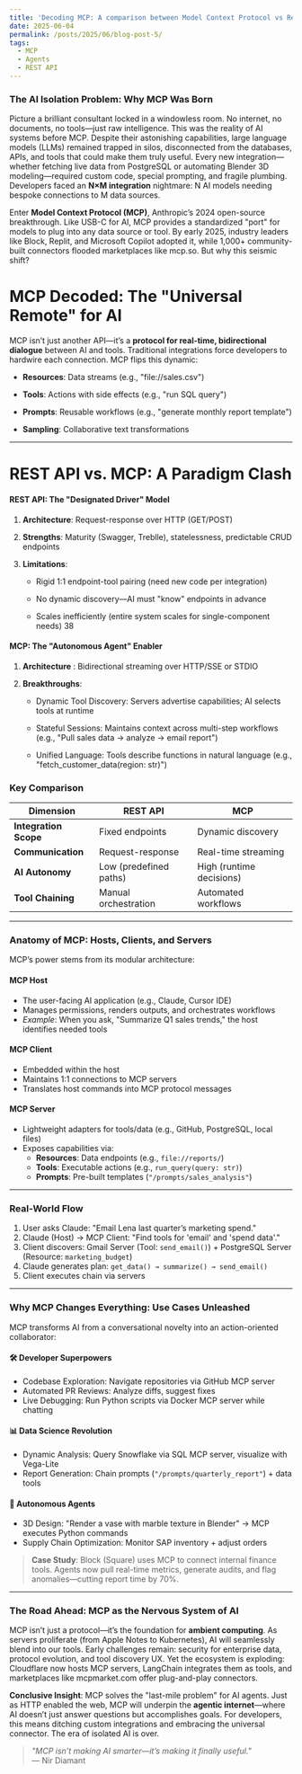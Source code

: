 ```yaml
---
title: 'Decoding MCP: A comparison between Model Context Protocol vs Rest API'
date: 2025-06-04
permalink: /posts/2025/06/blog-post-5/
tags:
  - MCP
  - Agents
  - REST API
---
```



### The AI Isolation Problem: Why MCP Was Born
Picture a brilliant consultant locked in a windowless room. No internet, no documents, no tools—just raw intelligence. This was the reality of AI systems before MCP. Despite their astonishing capabilities, large language models (LLMs) remained trapped in silos, disconnected from the databases, APIs, and tools that could make them truly useful. Every new integration—whether fetching live data from PostgreSQL or automating Blender 3D modeling—required custom code, special prompting, and fragile plumbing. Developers faced an **N×M integration** nightmare: N AI models needing bespoke connections to M data sources.

Enter **Model Context Protocol (MCP)**, Anthropic’s 2024 open-source breakthrough. Like USB-C for AI, MCP provides a standardized "port" for models to plug into any data source or tool. By early 2025, industry leaders like Block, Replit, and Microsoft Copilot adopted it, while 1,000+ community-built connectors flooded marketplaces like mcp.so. But why this seismic shift?


MCP Decoded: The "Universal Remote" for AI
======

MCP isn’t just another API—it’s a **protocol for real-time, bidirectional dialogue** between AI and tools. Traditional integrations force developers to hardwire each connection. MCP flips this dynamic:

- **Resources**: Data streams (e.g., "file://sales.csv")

- **Tools**: Actions with side effects (e.g., "run SQL query")

- **Prompts**: Reusable workflows (e.g., "generate monthly report template")

- **Sampling**: Collaborative text transformations 

---

REST API vs. MCP: A Paradigm Clash
======
#### REST API: The "Designated Driver" Model
1. **Architecture**: Request-response over HTTP (GET/POST)

2. **Strengths**: Maturity (Swagger, Treblle), statelessness, predictable CRUD endpoints

3. **Limitations**:

    - Rigid 1:1 endpoint-tool pairing (need new code per integration)

    - No dynamic discovery—AI must "know" endpoints in advance

    - Scales inefficiently (entire system scales for single-component needs) 38

#### MCP: The "Autonomous Agent" Enabler

1. **Architecture** : Bidirectional streaming over HTTP/SSE or STDIO

2. **Breakthroughs**:

    - Dynamic Tool Discovery: Servers advertise capabilities; AI selects tools at runtime

    - Stateful Sessions: Maintains context across multi-step workflows (e.g., "Pull sales data → analyze → email report")

    - Unified Language: Tools describe functions in natural language (e.g., "fetch_customer_data(region: str)") 

### Key Comparison

| **Dimension**         | **REST API**                 | **MCP**                        |
|-----------------------|------------------------------|--------------------------------|
| **Integration Scope** | Fixed endpoints              | Dynamic discovery              |
| **Communication**     | Request-response             | Real-time streaming            |
| **AI Autonomy**       | Low (predefined paths)       | High (runtime decisions)       |
| **Tool Chaining**     | Manual orchestration         | Automated workflows            |

---

### Anatomy of MCP: Hosts, Clients, and Servers
MCP’s power stems from its modular architecture:

#### **MCP Host**
- The user-facing AI application (e.g., Claude, Cursor IDE)
- Manages permissions, renders outputs, and orchestrates workflows
- *Example*: When you ask, "Summarize Q1 sales trends," the host identifies needed tools

#### **MCP Client**
- Embedded within the host
- Maintains 1:1 connections to MCP servers
- Translates host commands into MCP protocol messages

#### **MCP Server**
- Lightweight adapters for tools/data (e.g., GitHub, PostgreSQL, local files)
- Exposes capabilities via:
  - **Resources**: Data endpoints (e.g., `file://reports/`)
  - **Tools**: Executable actions (e.g., `run_query(query: str)`)
  - **Prompts**: Pre-built templates (`"/prompts/sales_analysis"`)

---

### Real-World Flow
1. User asks Claude: "Email Lena last quarter’s marketing spend."
2. Claude (Host) → MCP Client: "Find tools for 'email' and 'spend data'."
3. Client discovers: Gmail Server (Tool: `send_email()`) + PostgreSQL Server (Resource: `marketing_budget`)
4. Claude generates plan: `get_data() → summarize() → send_email()`
5. Client executes chain via servers

---

### Why MCP Changes Everything: Use Cases Unleashed
MCP transforms AI from a conversational novelty into an action-oriented collaborator:

#### 🛠️ Developer Superpowers
- Codebase Exploration: Navigate repositories via GitHub MCP server
- Automated PR Reviews: Analyze diffs, suggest fixes
- Live Debugging: Run Python scripts via Docker MCP server while chatting

#### 📊 Data Science Revolution
- Dynamic Analysis: Query Snowflake via SQL MCP server, visualize with Vega-Lite
- Report Generation: Chain prompts (`"/prompts/quarterly_report"`) + data tools

#### 🤖 Autonomous Agents
- 3D Design: "Render a vase with marble texture in Blender" → MCP executes Python commands
- Supply Chain Optimization: Monitor SAP inventory + adjust orders

> **Case Study**: Block (Square) uses MCP to connect internal finance tools. Agents now pull real-time metrics, generate audits, and flag anomalies—cutting report time by 70%.

---

### The Road Ahead: MCP as the Nervous System of AI
MCP isn’t just a protocol—it’s the foundation for **ambient computing**. As servers proliferate (from Apple Notes to Kubernetes), AI will seamlessly blend into our tools. Early challenges remain: security for enterprise data, protocol evolution, and tool discovery UX. Yet the ecosystem is exploding: Cloudflare now hosts MCP servers, LangChain integrates them as tools, and marketplaces like mcpmarket.com offer plug-and-play connectors.

**Conclusive Insight**: MCP solves the "last-mile problem" for AI agents. Just as HTTP enabled the web, MCP will underpin the **agentic internet**—where AI doesn’t just answer questions but accomplishes goals. For developers, this means ditching custom integrations and embracing the universal connector. The era of isolated AI is over.

> *"MCP isn’t making AI smarter—it’s making it finally useful."*  
> — Nir Diamant
